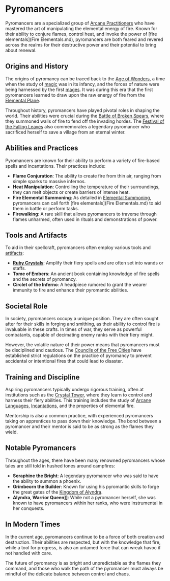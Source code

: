 # Pyromancers

Pyromancers are a specialized group of [Arcane Practitioners](Arcane%20Practitioners.md) who have mastered the art of manipulating the elemental energy of fire. Known for their ability to conjure flames, control heat, and invoke the power of [fire elementals](Fire Elementals.md), pyromancers are both feared and revered across the realms for their destructive power and their potential to bring about renewal.

## Origins and History

The origins of pyromancy can be traced back to the [Age of Wonders](Age%20of%20Wonders.md), a time when the study of [magic](Magic.md) was in its infancy, and the forces of nature were being harnessed by the first [mages](Mages.md). It was during this era that the first pyromancers learned to draw upon the raw energy of fire from the [Elemental Plane](Elemental%20Plane.md).

Throughout history, pyromancers have played pivotal roles in shaping the world. Their abilities were crucial during the [Battle of Broken Spears](Battle%20of%20Broken%20Spears.md), where they summoned walls of fire to fend off the invading hordes. The [Festival of the Falling Leaves](Festival%20of%20the%20Falling%20Leaves.md) also commemorates a legendary pyromancer who sacrificed herself to save a village from an eternal winter.

## Abilities and Practices

Pyromancers are known for their ability to perform a variety of fire-based spells and incantations. Their practices include:

- **Flame Conjuration**: The ability to create fire from thin air, ranging from simple sparks to massive infernos.
- **Heat Manipulation**: Controlling the temperature of their surroundings, they can melt objects or create barriers of intense heat.
- **Fire Elemental Summoning**: As detailed in [Elemental Summoning](Elemental%20Summoning.md), pyromancers can call forth [fire elementals](Fire Elementals.md) to aid them in battle or perform tasks.
- **Firewalking**: A rare skill that allows pyromancers to traverse through flames unharmed, often used in rituals and demonstrations of power.

## Tools and Artifacts

To aid in their spellcraft, pyromancers often employ various tools and [artifacts](Artifacts.md):

- **[Ruby Crystals](Ruby%20Crystals.md)**: Amplify their fiery spells and are often set into wands or staffs.
- **Tome of Embers**: An ancient book containing knowledge of fire spells and the secrets of pyromancy.
- **Circlet of the Inferno**: A headpiece rumored to grant the wearer immunity to fire and enhance their pyromantic abilities.

## Societal Role

In society, pyromancers occupy a unique position. They are often sought after for their skills in forging and smithing, as their ability to control fire is invaluable in these crafts. In times of war, they serve as powerful combatants, capable of decimating enemy ranks with their fiery might.

However, the volatile nature of their power means that pyromancers must be disciplined and cautious. The [Councils of the Free Cities](Councils%20of%20the%20Free%20Cities.md) have established strict regulations on the practice of pyromancy to prevent accidental or intentional fires that could lead to disaster.

## Training and Discipline

Aspiring pyromancers typically undergo rigorous training, often at institutions such as the [Crystal Tower](Crystal%20Tower.md), where they learn to control and harness their fiery abilities. This training includes the study of [Arcane Languages](Arcane%20Languages.md), [Incantations](Incantations.md), and the properties of elemental fire.

Mentorship is also a common practice, with experienced pyromancers taking on apprentices to pass down their knowledge. The bond between a pyromancer and their mentor is said to be as strong as the flames they wield.

## Notable Pyromancers

Throughout the ages, there have been many renowned pyromancers whose tales are still told in hushed tones around campfires:

- **Seraphine the Bright**: A legendary pyromancer who was said to have the ability to summon a phoenix.
- **Grimbeorn the Builder**: Known for using his pyromantic skills to forge the great gates of the [Kingdom of Alyndra](Kingdom%20of%20Alyndra.md).
- **Alyndra, Warrior Queen]]**: While not a pyromancer herself, she was known to have pyromancers within her ranks, who were instrumental in her conquests.

## In Modern Times

In the current age, pyromancers continue to be a force of both creation and destruction. Their abilities are respected, but with the knowledge that fire, while a tool for progress, is also an untamed force that can wreak havoc if not handled with care.

The future of pyromancy is as bright and unpredictable as the flames they command, and those who walk the path of the pyromancer must always be mindful of the delicate balance between control and chaos.